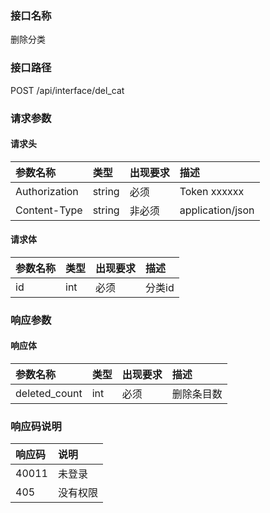 ### 接口名称
删除分类

### 接口路径
POST /api/interface/del_cat

### 请求参数

#### 请求头

参数名称      | 类型   | 出现要求 | 描述
:-------------|:-------|:-------|:----------------
Authorization | string | 必须     | Token xxxxxx
Content-Type  | string | 非必须   | application/json

#### 请求体

参数名称 | 类型 | 出现要求 | 描述
:--------|:-----|:-------|:----
id       | int  | 必须     | 分类id

### 响应参数

#### 响应体

参数名称      | 类型 | 出现要求 | 描述
:-------------|:-----|:-------|:-----
deleted_count | int  | 必须     | 删除条目数

### 响应码说明

响应码 | 说明
:------|:----
40011  | 未登录
405    | 没有权限